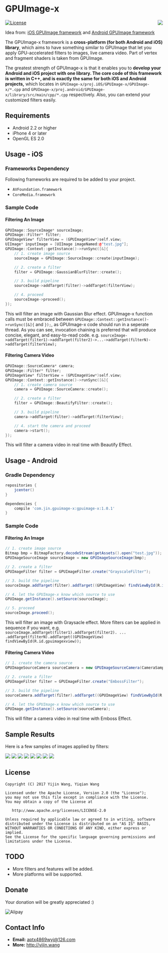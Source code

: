 # GPUImage-x #

<div style="float: right"><img src="https://github.com/wangyijin/raw/blob/master/gpuimage-x/icon/icon_240.jpg" /></div>

[![License](https://img.shields.io/badge/license-Apache%202-blue.svg)](https://www.apache.org/licenses/LICENSE-2.0)

Idea from: [iOS GPUImage framework](https://github.com/BradLarson/GPUImage) and [Android GPUImage framework](https://github.com/CyberAgent/android-gpuimage)

The GPUImage-x framework is a **cross-platform (for both Android and iOS) library**, which aims to have something similar to GPUImage that let you apply GPU-accelerated filters to images, live camera video. Part of vertex and fragment shaders is taken from GPUImage. 

The greatest strength of GPUImage-x is that it enables you to **develop your Android and iOS project with one library. The core code of this framework is written in C++, and is exactly the same for both iOS and Android projects,** which locates in `GPUImage-x/proj.iOS/GPUImage-x/GPUImage-x/*.cpp` and `GPUImage-x/proj.android/GPUImage-x/library/src/main/cpp/*.cpp` respectively. Also, you can extend your customized filters easily.

## Requirements
- Android 2.2 or higher 
- iPhone 4 or later
- OpenGL ES 2.0

## Usage - iOS

### Frameworks Dependency
Following frameworks are required to be added to your project.
- `AVFoundation.framework`
- `CoreMedia.framework`

### Sample Code

#### Filtering An Image

```c++
GPUImage::SourceImage* sourceImage;
GPUImage::Filter* filter;
GPUImageView* filterView = (GPUImageView*)self.view;
UIImage* inputImage = [UIImage imageNamed:@"test.jpg"];
GPUImage::Context::getInstance()->runSync([&]{
    // 1. create image source
    sourceImage = GPUImage::SourceImage::create(inputImage); 

    // 2. create a filter
    filter = GPUImage::GaussianBlurFilter::create();         

    // 3. build pipeline
    sourceImage->addTarget(filter)->addTarget(filterView);   

    // 4. proceed
    sourceImage->proceed();                                  
});
```

This will filter an image with Gaussian Blur effect. GPUImage-x function calls must be embraced between `GPUImage::Context::getInstance()->runSync([&]{` and `});`, as GPUImage-x code should run in a seperate thread. As you can see, invocation chaining is preferred that will produce concise, elegant, and easy-to-read code. e.g. `sourceImage->addTarget(filter1)->addTarget(filter2)->...->addTarget(filterN)->addTarget(filterView);`

#### Filtering Camera Video

```c++
GPUImage::SourceCamera* camera;
GPUImage::Filter* filter;
GPUImageView* filterView = (GPUImageView*)self.view;
GPUImage::Context::getInstance()->runSync([&]{
    // 1. create camera source
    camera = GPUImage::SourceCamera::create(); 

    // 2. create a filter
    filter = GPUImage::BeautifyFilter::create();  

    // 3. build pipeline      
    camera->addTarget(filter)->addTarget(filterView);   

    // 4. start the camera and proceed
    camera->start();                                    
});
```

This will filter a camera video in real time with Beautify Effect.

## Usage - Android

### Gradle Dependency

```groovy
repositories {
    jcenter()
}

dependencies {
    compile 'com.jin.gpuimage-x:gpuimage-x:1.0.1'
}
```

### Sample Code

#### Filtering An Image

```java
// 1. create image source
Bitmap bmp = BitmapFactory.decodeStream(getAssets().open("test.jpg"));
GPUImageSourceImage sourceImage = new GPUImageSourceImage(bmp);   

// 2. create a filter
GPUImageFilter filter = GPUImageFilter.create("GrayscaleFilter");

// 3. build the pipeline
sourceImage.addTarget(filter).addTarget((GPUImageView) findViewById(R.id.gpuimagexview));

// 4. let the GPUImage-x know which source to use
GPUImage.getInstance().setSource(sourceImage);

// 5. proceed
sourceImage.proceed();
```

This will filter an image with Graysacle effect. More filters can be applied in sequence if you want, e.g. `sourceImage.addTarget(filter1).addTarget(filter2). ... .addTarget(filterN).addTarget((GPUImageView) findViewById(R.id.gpuimagexview));`

#### Filtering Camera Video

```java
// 1. create the camera source
GPUImageSourceCamera sourceCamera = new GPUImageSourceCamera(CameraSampleActivity.this);

// 2. create a filter
GPUImageFilter filter = GPUImageFilter.create("EmbossFilter");

// 3. build the pipeline
sourceCamera.addTarget(filter).addTarget((GPUImageView) findViewById(R.id.gpuimagexview));

// 4. let the GPUImage-x know which source to use
GPUImage.getInstance().setSource(sourceCamera);
```

This will filter a camera video in real time with Emboss Effect.

## Sample Results

Here is a few samples of images applied by filters:

<div>
<img src="https://github.com/wangyijin/raw/blob/master/gpuimage-x/sample_image/sample_raw.jpg" />
<img src="https://github.com/wangyijin/raw/blob/master/gpuimage-x/sample_image/sample_beautify.jpg" />
<img src="https://github.com/wangyijin/raw/blob/master/gpuimage-x/sample_image/sample_emboss.jpg" />
<img src="https://github.com/wangyijin/raw/blob/master/gpuimage-x/sample_image/sample_gaussian_blur.jpg" />
<img src="https://github.com/wangyijin/raw/blob/master/gpuimage-x/sample_image/sample_pixellation.jpg" />
<img src="https://github.com/wangyijin/raw/blob/master/gpuimage-x/sample_image/sample_posterize.jpg" />
<img src="https://github.com/wangyijin/raw/blob/master/gpuimage-x/sample_image/sample_sketch.jpg" />
<img src="https://github.com/wangyijin/raw/blob/master/gpuimage-x/sample_image/sample_crosshatch.jpg" />
</div>

## License
    Copyright (C) 2017 Yijin Wang, Yiqian Wang

    Licensed under the Apache License, Version 2.0 (the "License");
    you may not use this file except in compliance with the License.
    You may obtain a copy of the License at

       http://www.apache.org/licenses/LICENSE-2.0

    Unless required by applicable law or agreed to in writing, software
    distributed under the License is distributed on an "AS IS" BASIS,
    WITHOUT WARRANTIES OR CONDITIONS OF ANY KIND, either express or implied.
    See the License for the specific language governing permissions and
    limitations under the License.

## TODO
- More filters and features will be added. 
- More platforms will be supported.

## Donate
Your donation will be greatly appreciated :)

![Alipay](https://github.com/wangyijin/raw/blob/master/gpuimage-x/alipay.jpg?raw=true "alipay")

## Contact Info
- **Email:** aptx4869wyj@126.com
- **More:** http://yijin.wang